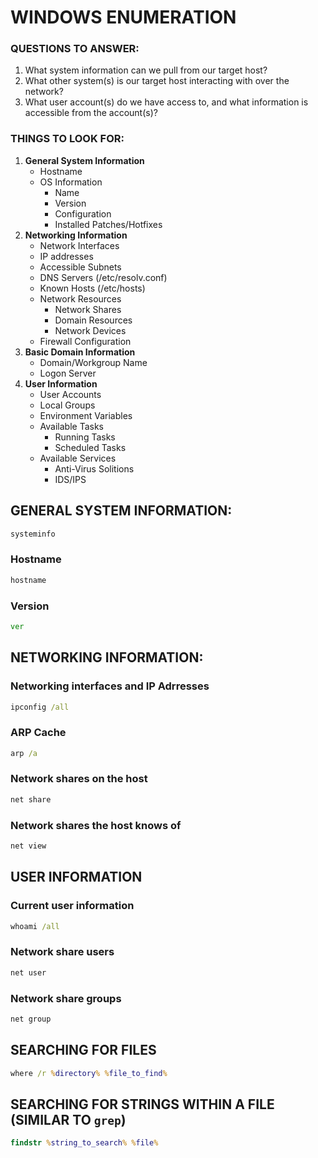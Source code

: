 # WINDOWS ENUMERATION
### QUESTIONS TO ANSWER:
1. What system information can we pull from our target host?
2. What other system(s) is our target host interacting with over the network?
3. What user account(s) do we have access to, and what information is accessible from the account(s)?

### THINGS TO LOOK FOR:
1. **General System Information**
   - Hostname
   - OS Information
     - Name
     - Version
     - Configuration
     - Installed Patches/Hotfixes
2. **Networking Information**
   - Network Interfaces
   - IP addresses
   - Accessible Subnets
   - DNS Servers (/etc/resolv.conf)
   - Known Hosts (/etc/hosts)
   - Network Resources
     - Network Shares
     - Domain Resources
     - Network Devices
   - Firewall Configuration
3. **Basic Domain Information**
   - Domain/Workgroup Name
   - Logon Server
4. **User Information**
   - User Accounts
   - Local Groups
   - Environment Variables
   - Available Tasks
     - Running Tasks
     - Scheduled Tasks
   - Available Services
     - Anti-Virus Solitions
     - IDS/IPS


## GENERAL SYSTEM INFORMATION:
```cmd
systeminfo
```

### Hostname
```cmd
hostname
```

### Version
```cmd
ver
```



## NETWORKING INFORMATION:
### Networking interfaces and IP Adrresses
```cmd
ipconfig /all
```

### ARP Cache
```cmd
arp /a
```

### Network shares on the host
```cmd
net share
```

### Network shares the host knows of
```cmd
net view
```



## USER INFORMATION
### Current user information
```cmd
whoami /all
```

### Network share users
```cmd
net user
```

### Network share groups
```cmd
net group
```



## SEARCHING FOR FILES
```cmd
where /r %directory% %file_to_find%
```

## SEARCHING FOR STRINGS WITHIN A FILE (SIMILAR TO `grep`)
```cmd
findstr %string_to_search% %file%
```
